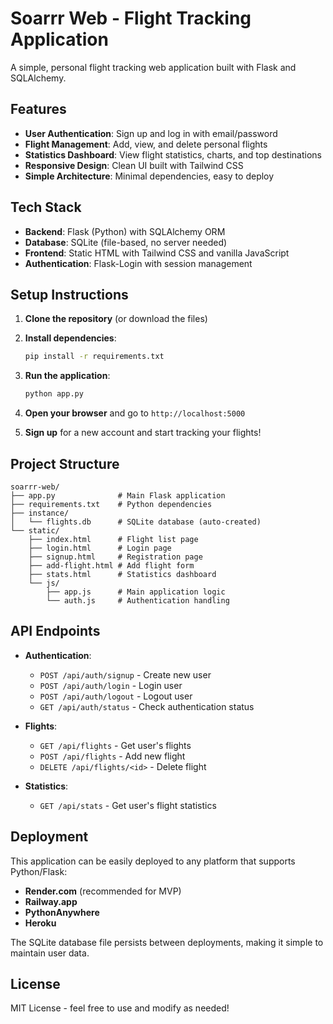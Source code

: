 # Soarrr Web - Flight Tracking Application

A simple, personal flight tracking web application built with Flask and SQLAlchemy.

## Features

- **User Authentication**: Sign up and log in with email/password
- **Flight Management**: Add, view, and delete personal flights
- **Statistics Dashboard**: View flight statistics, charts, and top destinations
- **Responsive Design**: Clean UI built with Tailwind CSS
- **Simple Architecture**: Minimal dependencies, easy to deploy

## Tech Stack

- **Backend**: Flask (Python) with SQLAlchemy ORM
- **Database**: SQLite (file-based, no server needed)
- **Frontend**: Static HTML with Tailwind CSS and vanilla JavaScript
- **Authentication**: Flask-Login with session management

## Setup Instructions

1. **Clone the repository** (or download the files)

2. **Install dependencies**:
   ```bash
   pip install -r requirements.txt
   ```

3. **Run the application**:
   ```bash
   python app.py
   ```

4. **Open your browser** and go to `http://localhost:5000`

5. **Sign up** for a new account and start tracking your flights!

## Project Structure

```
soarrr-web/
├── app.py              # Main Flask application
├── requirements.txt    # Python dependencies
├── instance/
│   └── flights.db      # SQLite database (auto-created)
└── static/             
    ├── index.html      # Flight list page
    ├── login.html      # Login page
    ├── signup.html     # Registration page
    ├── add-flight.html # Add flight form
    ├── stats.html      # Statistics dashboard
    └── js/
        ├── app.js      # Main application logic
        └── auth.js     # Authentication handling
```

## API Endpoints

- **Authentication**:
  - `POST /api/auth/signup` - Create new user
  - `POST /api/auth/login` - Login user
  - `POST /api/auth/logout` - Logout user
  - `GET /api/auth/status` - Check authentication status

- **Flights**:
  - `GET /api/flights` - Get user's flights
  - `POST /api/flights` - Add new flight
  - `DELETE /api/flights/<id>` - Delete flight

- **Statistics**:
  - `GET /api/stats` - Get user's flight statistics

## Deployment

This application can be easily deployed to any platform that supports Python/Flask:

- **Render.com** (recommended for MVP)
- **Railway.app**
- **PythonAnywhere**
- **Heroku**

The SQLite database file persists between deployments, making it simple to maintain user data.

## License

MIT License - feel free to use and modify as needed!